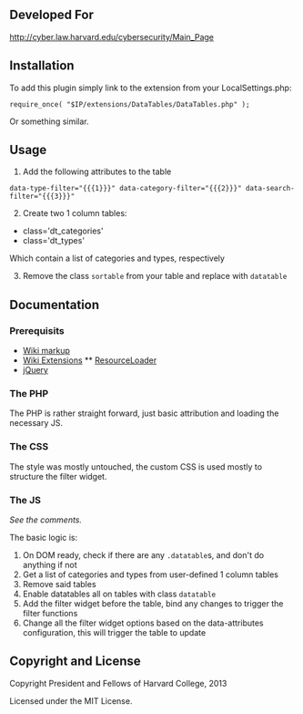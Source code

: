 ## Developed For

http://cyber.law.harvard.edu/cybersecurity/Main_Page

## Installation

To add this plugin simply link to the extension from your LocalSettings.php:

`require_once( "$IP/extensions/DataTables/DataTables.php" );`

Or something similar.

## Usage

1. Add the following attributes to the table 

`data-type-filter="{{{1}}}" data-category-filter="{{{2}}}" data-search-filter="{{{3}}}"`

2. Create two 1 column tables:

* class='dt_categories'
* class='dt_types'

Which contain a list of categories and types, respectively

3. Remove the class `sortable` from your table and replace with `datatable`

## Documentation

### Prerequisits

* [Wiki markup](https://en.wikipedia.org/wiki/Wiki_markup)
* [Wiki Extensions](https://www.mediawiki.org/wiki/Manual:Extensions)
** [ResourceLoader](https://www.mediawiki.org/wiki/ResourceLoader/Developing_with_ResourceLoader)
* [jQuery](http://jquery.com/)

### The PHP

The PHP is rather straight forward, just basic attribution and loading the necessary JS.

### The CSS

The style was mostly untouched, the custom CSS is used mostly to structure the filter widget.

### The JS

*See the comments.*

The basic logic is:

1. On DOM ready, check if there are any `.datatable`s, and don't do anything if not
2. Get a list of categories and types from user-defined 1 column tables
3. Remove said tables
4. Enable datatables all on tables with class `datatable`
5. Add the filter widget before the table, bind any changes to trigger the filter functions
6. Change all the filter widget options based on the data-attributes configuration, this will trigger the table to update

## Copyright and License

Copyright President and Fellows of Harvard College, 2013

Licensed under the MIT License.